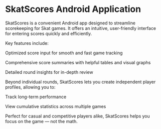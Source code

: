 # SkatScores Android Application

SkatScores is a convenient Android app designed to streamline scorekeeping for Skat games. It offers an intuitive, user-friendly interface for entering scores quickly and efficiently.

Key features include:

Optimized score input for smooth and fast game tracking

Comprehensive score summaries with helpful tables and visual graphs

Detailed round insights for in-depth review

Beyond individual rounds, SkatScores lets you create independent player profiles, allowing you to:

Track long-term performance

View cumulative statistics across multiple games

Perfect for casual and competitive players alike, SkatScores helps you focus on the game — not the math.
